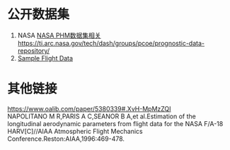 # 公开数据集
1. NASA [NASA PHM数据集相关](https://www.jianshu.com/p/0970f7a456a5)  
<https://ti.arc.nasa.gov/tech/dash/groups/pcoe/prognostic-data-repository/>
2. [Sample Flight Data](https://c3.nasa.gov/dashlink/projects/85/)

# 其他链接
https://www.oalib.com/paper/5380339#.XvH-MpMzZQI  
NAPOLITANO M R,PARIS A C,SEANOR B A,et al.Estimation of the longitudinal aerodynamic parameters from flight data for the NASA F/A-18 HARV[C]//AIAA Atmospheric Flight Mechanics Conference.Reston:AIAA,1996:469-478.
